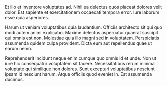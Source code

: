 Et illo et inventore voluptates ad. Nihil ea delectus quos placeat dolores velit dolor. Est sapiente et exercitationem occaecati tempora error. Iure laborum esse quia asperiores.
 Harum ut veniam voluptatibus quia laudantium. Officiis architecto sit qui quo modi autem animi explicabo. Maxime delectus aspernatur quaerat suscipit qui omnis est non. Molestiae quia illo magni sed in voluptatem. Perspiciatis assumenda quidem culpa provident. Dicta eum aut repellendus quae ut earum nemo.
 Reprehenderit incidunt neque enim cumque quo omnis id et unde. Non ut iure hic consequatur voluptatem sit facere. Necessitatibus rerum minima voluptate qui similique non dolores. Sunt excepturi voluptatibus nesciunt ipsam id nesciunt harum. Atque officiis quod eveniet in. Est assumenda ducimus.